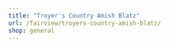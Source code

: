 ```yaml
---
title: "Troyer's Country Amish Blatz"
url: /fairview/troyers-country-amish-blatz/
shop: general
---
```

